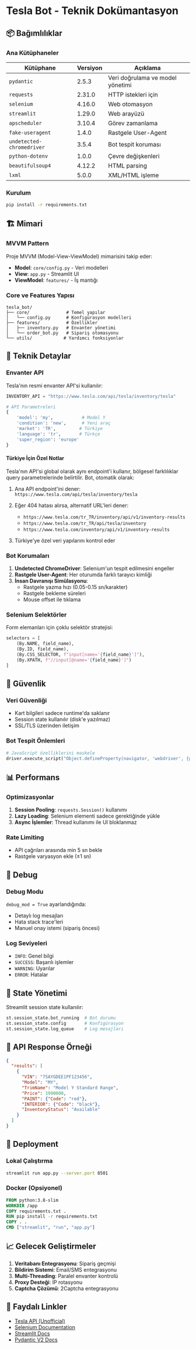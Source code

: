 # Tesla Bot - Teknik Dokümantasyon

## 📦 Bağımlılıklar

### Ana Kütüphaneler

| Kütüphane | Versiyon | Açıklama |
|-----------|----------|----------|
| `pydantic` | 2.5.3 | Veri doğrulama ve model yönetimi |
| `requests` | 2.31.0 | HTTP istekleri için |
| `selenium` | 4.16.0 | Web otomasyon |
| `streamlit` | 1.29.0 | Web arayüzü |
| `apscheduler` | 3.10.4 | Görev zamanlama |
| `fake-useragent` | 1.4.0 | Rastgele User-Agent |
| `undetected-chromedriver` | 3.5.4 | Bot tespit koruması |
| `python-dotenv` | 1.0.0 | Çevre değişkenleri |
| `beautifulsoup4` | 4.12.2 | HTML parsing |
| `lxml` | 5.0.0 | XML/HTML işleme |

### Kurulum

```bash
pip install -r requirements.txt
```

## 🏗️ Mimari

### MVVM Pattern

Proje MVVM (Model-View-ViewModel) mimarisini takip eder:

- **Model**: `core/config.py` - Veri modelleri
- **View**: `app.py` - Streamlit UI
- **ViewModel**: `features/` - İş mantığı

### Core ve Features Yapısı

```
tesla_bot/
├── core/              # Temel yapılar
│   └── config.py      # Konfigürasyon modelleri
├── features/          # Özellikler
│   ├── inventory.py   # Envanter yönetimi
│   └── order_bot.py   # Sipariş otomasyonu
└── utils/            # Yardımcı fonksiyonlar
```

## 🔧 Teknik Detaylar

### Envanter API

Tesla'nın resmi envanter API'si kullanılır:

```python
INVENTORY_API = "https://www.tesla.com/api/tesla/inventory/tesla"

# API Parametreleri
{
    'model': 'my',           # Model Y
    'condition': 'new',      # Yeni araç
    'market': 'TR',         # Türkiye
    'language': 'tr',       # Türkçe
    'super_region': 'europe'
}
```

#### Türkiye İçin Özel Notlar

Tesla'nın API'si global olarak aynı endpoint'i kullanır, bölgesel farklılıklar query parametrelerinde belirtilir. Bot, otomatik olarak:

1. Ana API endpoint'ini dener: `https://www.tesla.com/api/tesla/inventory/tesla`
2. Eğer 404 hatası alırsa, alternatif URL'leri dener:
   - `https://www.tesla.com/tr_TR/inventory/api/v1/inventory-results`
   - `https://www.tesla.com/tr_TR/api/tesla/inventory`
   - `https://www.tesla.com/inventory/api/v1/inventory-results`

3. Türkiye'ye özel veri yapılarını kontrol eder

### Bot Korumaları

1. **Undetected ChromeDriver**: Selenium'un tespit edilmesini engeller
2. **Rastgele User-Agent**: Her oturumda farklı tarayıcı kimliği
3. **İnsan Davranışı Simülasyonu**:
   - Rastgele yazma hızı (0.05-0.15 sn/karakter)
   - Rastgele bekleme süreleri
   - Mouse offset ile tıklama

### Selenium Selektörler

Form elemanları için çoklu selektör stratejisi:

```python
selectors = [
    (By.NAME, field_name),
    (By.ID, field_name),
    (By.CSS_SELECTOR, f"input[name='{field_name}']"),
    (By.XPATH, f"//input[@name='{field_name}']")
]
```

## 🔐 Güvenlik

### Veri Güvenliği

- Kart bilgileri sadece runtime'da saklanır
- Session state kullanılır (disk'e yazılmaz)
- SSL/TLS üzerinden iletişim

### Bot Tespit Önlemleri

```python
# JavaScript özelliklerini maskele
driver.execute_script("Object.defineProperty(navigator, 'webdriver', {get: () => undefined})")
```

## 📊 Performans

### Optimizasyonlar

1. **Session Pooling**: `requests.Session()` kullanımı
2. **Lazy Loading**: Selenium elementi sadece gerektiğinde yükle
3. **Async İşlemler**: Thread kullanımı ile UI bloklanmaz

### Rate Limiting

- API çağrıları arasında min 5 sn bekle
- Rastgele varyasyon ekle (±1 sn)

## 🐛 Debug

### Debug Modu

`debug_mod = True` ayarlandığında:

- Detaylı log mesajları
- Hata stack trace'leri
- Manuel onay istemi (sipariş öncesi)

### Log Seviyeleri

- `INFO`: Genel bilgi
- `SUCCESS`: Başarılı işlemler
- `WARNING`: Uyarılar
- `ERROR`: Hatalar

## 🔄 State Yönetimi

Streamlit session state kullanılır:

```python
st.session_state.bot_running  # Bot durumu
st.session_state.config       # Konfigürasyon
st.session_state.log_queue    # Log mesajları
```

## 📱 API Response Örneği

```json
{
  "results": [
    {
      "VIN": "7SAYGDEE1PF123456",
      "Model": "MY",
      "TrimName": "Model Y Standard Range",
      "Price": 1990000,
      "PAINT": {"Code": "red"},
      "INTERIOR": {"Code": "black"},
      "InventoryStatus": "Available"
    }
  ]
}
```

## 🚀 Deployment

### Lokal Çalıştırma

```bash
streamlit run app.py --server.port 8501
```

### Docker (Opsiyonel)

```dockerfile
FROM python:3.8-slim
WORKDIR /app
COPY requirements.txt .
RUN pip install -r requirements.txt
COPY . .
CMD ["streamlit", "run", "app.py"]
```

## 📈 Gelecek Geliştirmeler

1. **Veritabanı Entegrasyonu**: Sipariş geçmişi
2. **Bildirim Sistemi**: Email/SMS entegrasyonu
3. **Multi-Threading**: Paralel envanter kontrolü
4. **Proxy Desteği**: IP rotasyonu
5. **Captcha Çözümü**: 2Captcha entegrasyonu

## 🔗 Faydalı Linkler

- [Tesla API (Unofficial)](https://tesla-api.timdorr.com/)
- [Selenium Documentation](https://selenium-python.readthedocs.io/)
- [Streamlit Docs](https://docs.streamlit.io/)
- [Pydantic V2 Docs](https://docs.pydantic.dev/) 